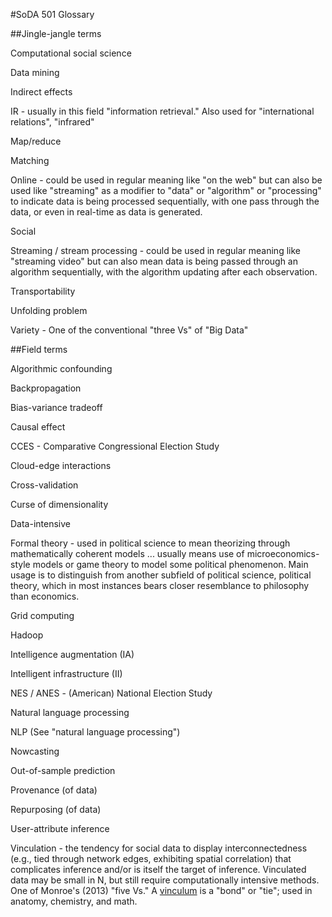 #SoDA 501 Glossary

##Jingle-jangle terms


Computational social science


Data mining


Indirect effects


IR - usually in this field "information retrieval." Also used for "international relations", "infrared"


Map/reduce


Matching


Online - could be used in regular meaning like "on the web" but can also be used like "streaming" as a modifier to "data" or "algorithm" or "processing" to indicate data is being processed sequentially, with one pass through the data, or even in real-time as data is generated.


Social


Streaming / stream processing - could be used in regular meaning like "streaming video" but can also mean data is being passed through an algorithm sequentially, with the algorithm updating after each observation.


Transportability


Unfolding problem


Variety - One of the conventional "three Vs" of "Big Data"



##Field terms

Algorithmic confounding


Backpropagation


Bias-variance tradeoff


Causal effect


CCES - Comparative Congressional Election Study


Cloud-edge interactions


Cross-validation


Curse of dimensionality


Data-intensive


Formal theory - used in political science to mean theorizing through mathematically coherent models ... usually means use of microeconomics-style models or game theory to model some political phenomenon. Main usage is to distinguish from another subfield of political science, political theory, which in most instances bears closer resemblance to philosophy than economics. 


Grid computing


Hadoop


Intelligence augmentation (IA) 


Intelligent infrastructure (II)


NES / ANES - (American) National Election Study


Natural language processing


NLP (See "natural language processing")


Nowcasting


Out-of-sample prediction


Provenance (of data)


Repurposing (of data)


User-attribute inference


Vinculation - the tendency for social data to display interconnectedness (e.g., tied through network edges, exhibiting spatial correlation) that complicates inference and/or is itself the target of inference. Vinculated data may be small in N, but still require computationally intensive methods. One of Monroe's (2013) "five Vs." A [vinculum](https://www.dictionary.com/browse/vincula) is a "bond" or "tie"; used in anatomy, chemistry, and math.



